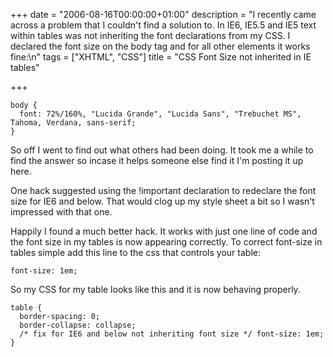 +++
date = "2006-08-16T00:00:00+01:00"
description = "I recently came across a problem that I couldn't find a solution to. In IE6, IE5.5 and IE5 text within tables was not inheriting the font declarations from my CSS. I declared the font size on the body tag and for all other elements it works fine:\n"
tags = ["XHTML", "CSS"]
title = "CSS Font Size not inherited in IE tables"

+++

    body { 
      font: 72%/160%, "Lucida Grande", "Lucida Sans", "Trebuchet MS", Tahoma, Verdana, sans-serif; 
    }

So off I went to find out what others had been doing. It took me a while to find the answer so incase it helps someone else find it I'm posting it up here.

One hack suggested using the !important declaration to redeclare the font size for IE6 and below. That would clog up my style sheet a bit so I wasn't impressed with that one.

Happily I found a much better hack. It works with just one line of code and the font size in my tables is now appearing correctly. To correct font-size in tables simple add this line to the css that controls your table: 

    font-size: 1em;

So my CSS for my table looks like this and it is now behaving properly. 

    table { 
      border-spacing: 0; 
      border-collapse: collapse; 
      /* fix for IE6 and below not inheriting font size */ font-size: 1em; 
    }
